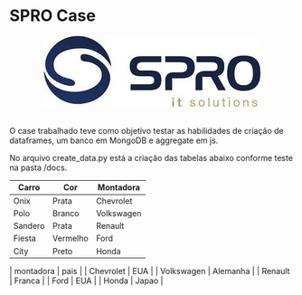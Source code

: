 SPRO Case
==============================

<p align='center'>
    <img src = 'imgs/spro.jpeg'>
</p>
<br>  
O case trabalhado teve como objetivo testar as habilidades de criação de dataframes, um banco em MongoDB e aggregate em js.

No arquivo create_data.py está a criação das tabelas abaixo conforme teste na pasta /docs.

|Carro| Cor | Montadora |
|-----|-------|----------|
|Onix |Prata | Chevrolet |
|Polo | Branco | Volkswagen |
|Sandero | Prata |	Renault |
|Fiesta	| Vermelho | Ford |
|City |	Preto |	Honda|

| montadora | pais |
| Chevrolet | EUA  |
| Volkswagen | Alemanha |
| Renault | Franca |
| Ford | EUA |
| Honda | Japao |
